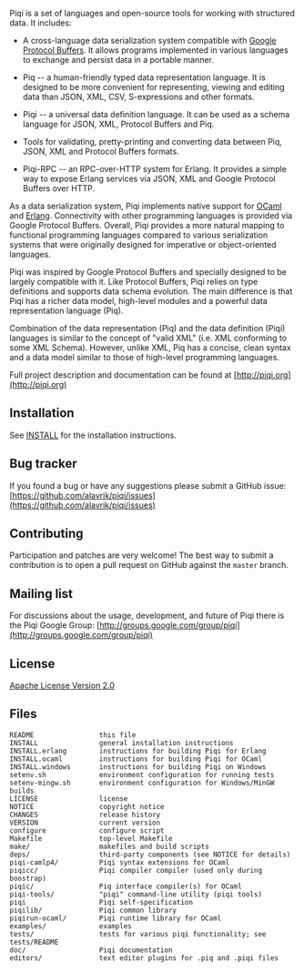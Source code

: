 Piqi is a set of languages and open-source tools for working with structured
data. It includes:

- A cross-language data serialization system compatible with [Google Protocol
  Buffers](http://code.google.com/p/protobuf/). It allows programs implemented
  in various languages to exchange and persist data in a portable manner.

- Piq -- a human-friendly typed data representation language. It is designed to
  be more convenient for representing, viewing and editing data than JSON, XML,
  CSV, S-expressions and other formats.

- Piqi -- a universal data definition language. It can be used as a schema
  language for JSON, XML, Protocol Buffers and Piq.

- Tools for validating, pretty-printing and converting data between Piq, JSON,
  XML and Protocol Buffers formats.

- Piqi-RPC -- an RPC-over-HTTP system for Erlang. It provides a simple way to
  expose Erlang services via JSON, XML and Google Protocol Buffers over HTTP.

As a data serialization system, Piqi implements native support for
[OCaml](http://piqi.org/doc/ocaml/) and [Erlang](http://piqi.org/doc/erlang/).
Connectivity with other programming languages is provided via Google Protocol
Buffers. Overall, Piqi provides a more natural mapping to functional programming
languages compared to various serialization systems that were originally
designed for imperative or object-oriented languages.

Piqi was inspired by Google Protocol Buffers and specially designed to be
largely compatible with it. Like Protocol Buffers, Piqi relies on type
definitions and supports data schema evolution. The main difference is that Piqi
has a richer data model, high-level modules and a powerful data representation
language (Piq).

Combination of the data representation (Piq) and the data definition (Piqi)
languages is similar to the concept of "valid XML" (i.e. XML conforming to some
XML Schema). However, unlike XML, Piq has a concise, clean syntax and a data
model similar to those of high-level programming languages.

Full project description and documentation can be found at
[http://piqi.org](http://piqi.org)


Installation
------------

See [INSTALL](INSTALL) for the installation instructions.


Bug tracker
-----------

If you found a bug or have any suggestions please submit a GitHub issue:
[https://github.com/alavrik/piqi/issues](https://github.com/alavrik/piqi/issues)


Contributing
------------

Participation and patches are very welcome! The best way to submit a
contribution is to open a pull request on GitHub against the `master` branch.


Mailing list
------------

For discussions about the usage, development, and future of Piqi there is the
Piqi Google Group:
[http://groups.google.com/group/piqi](http://groups.google.com/group/piqi)


License
-------

[Apache License Version 2.0](LICENSE)


Files
-----

    README                this file
    INSTALL               general installation instructions
    INSTALL.erlang        instructions for building Piqi for Erlang
    INSTALL.ocaml         instructions for building Piqi for OCaml
    INSTALL.windows       instructions for building Piqi on Windows
    setenv.sh             environment configuration for running tests
    setenv-mingw.sh       environment configuration for Windows/MinGW builds
    LICENSE               license
    NOTICE                copyright notice
    CHANGES               release history
    VERSION               current version
    configure             configure script
    Makefile              top-level Makefile
    make/                 makefiles and build scripts
    deps/                 third-party components (see NOTICE for details)
    piqi-camlp4/          Piqi syntax extensions for OCaml
    piqicc/               Piqi compiler compiler (used only during boostrap)
    piqic/                Piq interface compiler(s) for OCaml
    piqi-tools/           "piqi" command-line utility (piqi tools)
    piqi                  Piqi self-specification
    piqilib/              Piqi common library
    piqirun-ocaml/        Piqi runtime library for OCaml
    examples/             examples
    tests/                tests for various piqi functionality; see tests/README
    doc/                  Piqi documentation
    editors/              text editor plugins for .piq and .piqi files

